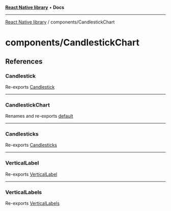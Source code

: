 [**React Native library**](../../index.md) • **Docs**

***

[React Native library](../../modules.md) / components/CandlestickChart

# components/CandlestickChart

## References

### Candlestick

Re-exports [Candlestick](CandlestickChart-common/BaseChart/interfaces/Candlestick.md)

***

### CandlestickChart

Renames and re-exports [default](CandlestickChart/functions/default.md)

***

### Candlesticks

Re-exports [Candlesticks](CandlestickChart-common/BaseChart/type-aliases/Candlesticks.md)

***

### VerticalLabel

Re-exports [VerticalLabel](CandlestickChart-common/BaseChart/interfaces/VerticalLabel.md)

***

### VerticalLabels

Re-exports [VerticalLabels](CandlestickChart-common/BaseChart/type-aliases/VerticalLabels.md)
